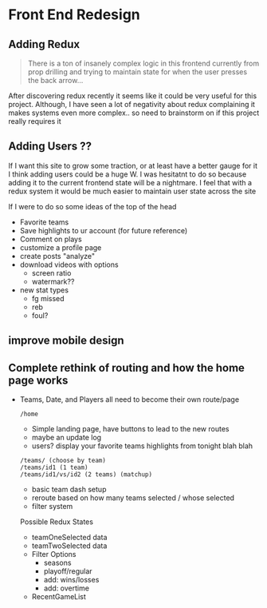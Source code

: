 # Front End Redesign


## Adding Redux

> There is a ton of insanely complex logic in this frontend currently from prop drilling and trying to maintain state for when the user presses the back arrow...

After discovering redux recently it seems like it could be very useful for this project. Although, I have seen a lot of negativity about redux complaining it makes systems even more complex.. so need to brainstorm on if this project really requires it


## Adding Users ??

If I want this site to grow some traction, or at least have a better gauge for it I think adding users could be a huge W. I was hesitatnt to do so because adding it to the current frontend state will be a nightmare. I feel that with a redux system it would be much easier to maintain user state across the site

If I were to do so some ideas of the top of the head

- Favorite teams
- Save highlights to ur account (for future reference)
- Comment on plays
- customize a profile page
- create posts "analyze"
- download videos with options
  - screen ratio
  - watermark??
- new stat types
  - fg missed
  - reb
  - foul?

## improve mobile design




## Complete rethink of routing and how the home page works
  - Teams, Date, and Players all need to become their own route/page

    ```
    /home
    ```
    - Simple landing page, have buttons to lead to the new routes
    - maybe an update log
    - users? display your favorite teams highlights from tonight blah blah


    
    ```
    /teams/ (choose by team)
    /teams/id1 (1 team)
    /teams/id1/vs/id2 (2 teams) (matchup)
    ```
    - basic team dash setup
    - reroute based on how many teams selected / whose selected
    - filter system

    Possible Redux States
    
    - teamOneSelected data
    - teamTwoSelected data
    - Filter Options
      - seasons
      - playoff/regular
      - add: wins/losses
      - add: overtime
    - RecentGameList


    


